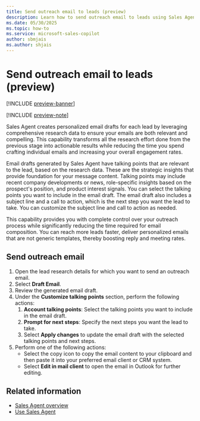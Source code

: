```yaml
---
title: Send outreach email to leads (preview)
description: Learn how to send outreach email to leads using Sales Agent.
ms.date: 05/30/2025
ms.topic: how-to
ms.service: microsoft-sales-copilot
author: sbmjais
ms.author: shjais
---
```


# Send outreach email to leads (preview)

[!INCLUDE [preview-banner](~/../shared-content/shared/preview-includes/preview-banner.md)]

[!INCLUDE [preview-note](~/../shared-content/shared/preview-includes/preview-note-d365.md)]

Sales Agent creates personalized email drafts for each lead by leveraging comprehensive research data to ensure your emails are both relevant and compelling. This capability transforms all the research effort done from the previous stage into actionable results while reducing the time you spend crafting individual emails and increasing your overall engagement rates.

Email drafts generated by Sales Agent have talking points that are relevant to the lead, based on the research data. These are the strategic insights that provide foundation for your message content. Talking points may include recent company developments or news, role-specific insights based on the prospect's position, and product interest signals. You can select the talking points you want to include in the email draft. The email draft also includes a subject line and a call to action, which is the next step you want the lead to take. You can customize the subject line and call to action as needed.

This capability provides you with complete control over your outreach process while significantly reducing the time required for email composition. You can reach more leads faster, deliver personalized emails that are not generic templates, thereby boosting reply and meeting rates.

## Send outreach email

1. Open the lead research details for which you want to send an outreach email.
1. Select **Draft Email**.
1. Review the generated email draft.
1. Under the **Customize talking points** section, perform the following actions:
    1. **Account talking points**: Select the talking points you want to include in the email draft.
    1. **Prompt for next steps**: Specify the next steps you want the lead to take.
    1. Select **Apply changes** to update the email draft with the selected talking points and next steps.
1. Perform one of the following actions:
    - Select the copy icon to copy the email content to your clipboard and then paste it into your preferred email client or CRM system.
    - Select **Edit in mail client** to open the email in Outlook for further editing.

## Related information

- [Sales Agent overview](sales-agent-overview.md)
- [Use Sales Agent](use-sales-agent.md)